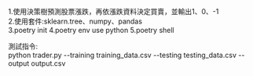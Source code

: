 1.使用決策樹預測股票漲跌，再依漲跌資料決定買賣，並輸出1、0、-1 <br>
2.使用套件:sklearn.tree、numpy、pandas <br>
3.poetry init
4.poetry env use python
5.poetry shell

測試指令:<br>
python trader.py --training training_data.csv --testing testing_data.csv --output output.csv <br>
